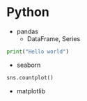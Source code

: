 # Python
* pandas
  * DataFrame, Series
```python
print("Hello world")
```
* seaborn

```python
sns.countplot()
```
* matplotlib
